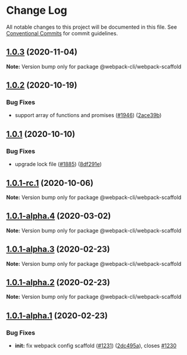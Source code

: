# Change Log

All notable changes to this project will be documented in this file.
See [Conventional Commits](https://conventionalcommits.org) for commit guidelines.

## [1.0.3](https://github.com/webpack/webpack-cli/compare/@webpack-cli/webpack-scaffold@1.0.2...@webpack-cli/webpack-scaffold@1.0.3) (2020-11-04)

**Note:** Version bump only for package @webpack-cli/webpack-scaffold

## [1.0.2](https://github.com/webpack/webpack-cli/compare/@webpack-cli/webpack-scaffold@1.0.1...@webpack-cli/webpack-scaffold@1.0.2) (2020-10-19)

### Bug Fixes

-   support array of functions and promises ([#1946](https://github.com/webpack/webpack-cli/issues/1946)) ([2ace39b](https://github.com/webpack/webpack-cli/commit/2ace39b06117f558c0d8528cea9248253cbdf593))

## [1.0.1](https://github.com/webpack/webpack-cli/compare/@webpack-cli/webpack-scaffold@1.0.1-rc.1...@webpack-cli/webpack-scaffold@1.0.1) (2020-10-10)

### Bug Fixes

-   upgrade lock file ([#1885](https://github.com/webpack/webpack-cli/issues/1885)) ([8df291e](https://github.com/webpack/webpack-cli/commit/8df291eef0fad7c91d912b158b3c2915cddfacd1))

## [1.0.1-rc.1](https://github.com/webpack/webpack-cli/compare/@webpack-cli/webpack-scaffold@1.0.1-alpha.4...@webpack-cli/webpack-scaffold@1.0.1-rc.1) (2020-10-06)

**Note:** Version bump only for package @webpack-cli/webpack-scaffold

## [1.0.1-alpha.4](https://github.com/ematipico/webpack-cli/compare/@webpack-cli/webpack-scaffold@1.0.1-alpha.3...@webpack-cli/webpack-scaffold@1.0.1-alpha.4) (2020-03-02)

**Note:** Version bump only for package @webpack-cli/webpack-scaffold

## [1.0.1-alpha.3](https://github.com/ematipico/webpack-cli/compare/@webpack-cli/webpack-scaffold@1.0.1-alpha.2...@webpack-cli/webpack-scaffold@1.0.1-alpha.3) (2020-02-23)

**Note:** Version bump only for package @webpack-cli/webpack-scaffold

## [1.0.1-alpha.2](https://github.com/webpack/webpack-cli/compare/@webpack-cli/webpack-scaffold@1.0.1-alpha.1...@webpack-cli/webpack-scaffold@1.0.1-alpha.2) (2020-02-23)

**Note:** Version bump only for package @webpack-cli/webpack-scaffold

## [1.0.1-alpha.1](https://github.com/webpack/webpack-cli/compare/@webpack-cli/webpack-scaffold@1.0.1-alpha.0...@webpack-cli/webpack-scaffold@1.0.1-alpha.1) (2020-02-23)

### Bug Fixes

-   **init:** fix webpack config scaffold ([#1231](https://github.com/webpack/webpack-cli/issues/1231)) ([2dc495a](https://github.com/webpack/webpack-cli/commit/2dc495a8d050d28478c6c2533d7839e9ff78d76c)), closes [#1230](https://github.com/webpack/webpack-cli/issues/1230)
